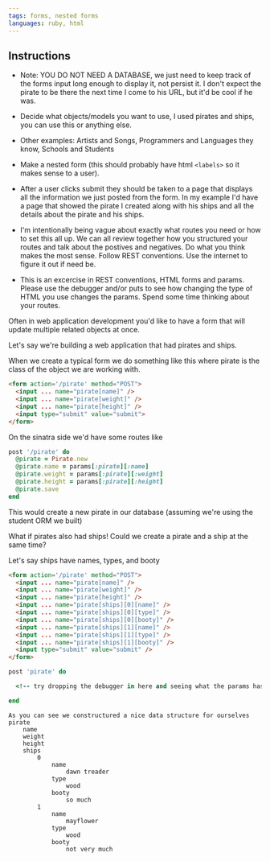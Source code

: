 ```yaml
---
tags: forms, nested forms
languages: ruby, html
---
```


## Instructions
  - Note: YOU DO NOT NEED A DATABASE, we just need to keep track of the forms input long enough to display it, not persist it.  I don't expect the pirate to be there the next time I come to his URL, but it'd be cool if he was.

  - Decide what objects/models you want to use, I used pirates and ships, you can use this or anything else.

  - Other examples: Artists and Songs, Programmers and Languages they know, Schools and Students

  - Make a nested form (this should probably have html `<labels>` so it makes sense to a user).

  - After a user clicks submit they should be taken to a page that displays all the information we just posted from the form.  In my example I'd have a page that showed the pirate I created along with his ships and all the details about the pirate and his ships.

  - I'm intentionally being vague about exactly what routes you need or how to set this all up.  We can all review together how you structured your routes and talk about the postives and negatives.  Do what you think makes the most sense.  Follow REST conventions.  Use the internet to figure it out if need be.

  - This is an excercise in REST conventions, HTML forms and params.  Please use the debugger and/or puts to see how changing the type of HTML you use changes the params. Spend some time thinking about your routes.

Often in web application development you'd like to have a form that will update multiple related objects at once.

Let's say we're building a web application that had pirates and ships.

When we create a typical form we do something like this where pirate is the class of the object we are working with.
```html
<form action='/pirate' method="POST">
  <input ... name="pirate[name]" />
  <input ... name="pirate[weight]" />
  <input ... name="pirate[height]" />
  <input type="submit" value="submit">
</form>
```

On the sinatra side we'd have some routes like

```ruby
post '/pirate' do
  @pirate = Pirate.new
  @pirate.name = params[:pirate][:name]
  @pirate.weight = params[:pirate][:weight]
  @pirate.height = params[:pirate][:height]
  @pirate.save
end
```

This would create a new pirate in our database (assuming we're using the student ORM we built)

What if pirates also had ships! Could we create a pirate and a ship at the same time?

Let's say ships have names, types, and booty

```html
<form action='/pirate' method="POST">
  <input ... name="pirate[name]" />
  <input ... name="pirate[weight]" />
  <input ... name="pirate[height]" />
  <input ... name="pirate[ships][0][name]" />
  <input ... name="pirate[ships][0][type]" />
  <input ... name="pirate[ships][0][booty]" />
  <input ... name="pirate[ships][1][name]" />
  <input ... name="pirate[ships][1][type]" />
  <input ... name="pirate[ships][1][booty]" />
  <input type="submit" value="submit" />
</form>
```

```ruby
post 'pirate' do

  <!-- try dropping the debugger in here and seeing what the params hash is -->

end
```

```
As you can see we constructured a nice data structure for ourselves
pirate
    name
    weight
    height
    ships
        0
            name
                dawn treader
            type
                wood
            booty
                so much
        1
            name
                mayflower
            type
                wood
            booty
                not very much
```
